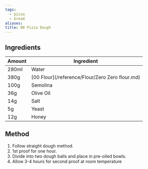 ```yaml
---
tags:
  - pizza
  - bread
aliases: 
title: 00 Pizza Dough
---
```

## Ingredients
| Amount | Ingredient                                            |
| ------ | ----------------------------------------------------- |
| 280ml  | Water                                                 |
| 380g   | [00 Flour](/reference/Flour/Zero Zero flour.md) |
| 100g   | Semolina                                              |
| 36g    | Olive Oil                                             |
| 14g    | Salt                                                  |
| 5g     | Yeast                                                 |
| 12g    | Honey                                                 |

## Method
1. Follow straight dough method. 
2. 1st proof for one hour. 
3. Divide into two dough balls and place in pre-oiled bowls. 
4. Allow 3-4 hours for second proof at room temperature